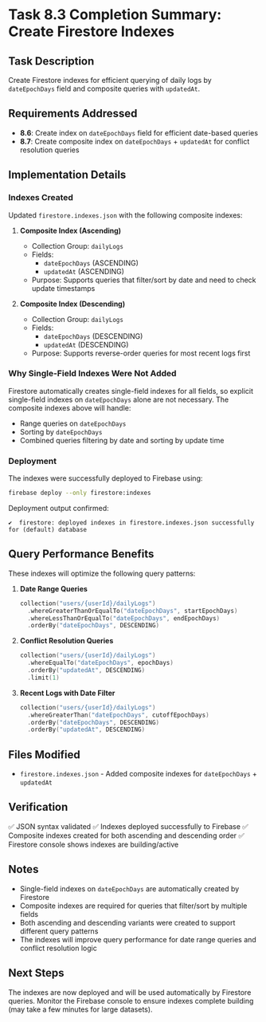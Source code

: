 # Task 8.3 Completion Summary: Create Firestore Indexes

## Task Description
Create Firestore indexes for efficient querying of daily logs by `dateEpochDays` field and composite queries with `updatedAt`.

## Requirements Addressed
- **8.6**: Create index on `dateEpochDays` field for efficient date-based queries
- **8.7**: Create composite index on `dateEpochDays` + `updatedAt` for conflict resolution queries

## Implementation Details

### Indexes Created

Updated `firestore.indexes.json` with the following composite indexes:

1. **Composite Index (Ascending)**
   - Collection Group: `dailyLogs`
   - Fields:
     - `dateEpochDays` (ASCENDING)
     - `updatedAt` (ASCENDING)
   - Purpose: Supports queries that filter/sort by date and need to check update timestamps

2. **Composite Index (Descending)**
   - Collection Group: `dailyLogs`
   - Fields:
     - `dateEpochDays` (DESCENDING)
     - `updatedAt` (DESCENDING)
   - Purpose: Supports reverse-order queries for most recent logs first

### Why Single-Field Indexes Were Not Added

Firestore automatically creates single-field indexes for all fields, so explicit single-field indexes on `dateEpochDays` alone are not necessary. The composite indexes above will handle:
- Range queries on `dateEpochDays`
- Sorting by `dateEpochDays`
- Combined queries filtering by date and sorting by update time

### Deployment

The indexes were successfully deployed to Firebase using:
```bash
firebase deploy --only firestore:indexes
```

Deployment output confirmed:
```
✔  firestore: deployed indexes in firestore.indexes.json successfully for (default) database
```

## Query Performance Benefits

These indexes will optimize the following query patterns:

1. **Date Range Queries**
   ```kotlin
   collection("users/{userId}/dailyLogs")
     .whereGreaterThanOrEqualTo("dateEpochDays", startEpochDays)
     .whereLessThanOrEqualTo("dateEpochDays", endEpochDays)
     .orderBy("dateEpochDays", DESCENDING)
   ```

2. **Conflict Resolution Queries**
   ```kotlin
   collection("users/{userId}/dailyLogs")
     .whereEqualTo("dateEpochDays", epochDays)
     .orderBy("updatedAt", DESCENDING)
     .limit(1)
   ```

3. **Recent Logs with Date Filter**
   ```kotlin
   collection("users/{userId}/dailyLogs")
     .whereGreaterThan("dateEpochDays", cutoffEpochDays)
     .orderBy("dateEpochDays", DESCENDING)
     .orderBy("updatedAt", DESCENDING)
   ```

## Files Modified

- `firestore.indexes.json` - Added composite indexes for `dateEpochDays` + `updatedAt`

## Verification

✅ JSON syntax validated
✅ Indexes deployed successfully to Firebase
✅ Composite indexes created for both ascending and descending order
✅ Firestore console shows indexes are building/active

## Notes

- Single-field indexes on `dateEpochDays` are automatically created by Firestore
- Composite indexes are required for queries that filter/sort by multiple fields
- Both ascending and descending variants were created to support different query patterns
- The indexes will improve query performance for date range queries and conflict resolution logic

## Next Steps

The indexes are now deployed and will be used automatically by Firestore queries. Monitor the Firebase console to ensure indexes complete building (may take a few minutes for large datasets).
